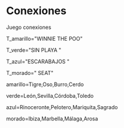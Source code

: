 
# Conexiones
Juego conexiones

T_amarillo="WINNIE  THE POO"

T_verde="SIN PLAYA  "

T_azul="ESCARABAJOS  "

T_morado=" SEAT"

amarillo=Tigre,Oso,Burro,Cerdo 

verde=León,Sevilla,Córdoba,Toledo 

azul=Rinoceronte,Pelotero,Mariquita,Sagrado

morado=Ibiza,Marbella,Málaga,Arosa
